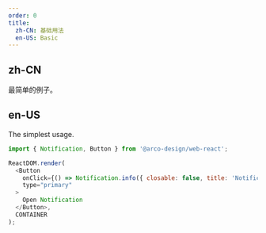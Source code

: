 ```yaml
---
order: 0
title:
  zh-CN: 基础用法
  en-US: Basic
---
```


## zh-CN

最简单的例子。

## en-US

The simplest usage.

```js
import { Notification, Button } from '@arco-design/web-react';

ReactDOM.render(
  <Button
    onClick={() => Notification.info({ closable: false, title: 'Notification', content: 'This is a notification!' })}
    type="primary"
  >
    Open Notification
  </Button>,
  CONTAINER
);
```
